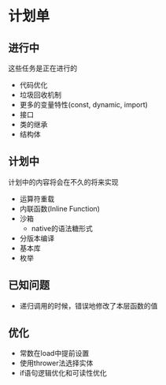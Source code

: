 # 计划单
## 进行中
这些任务是正在进行的
* 代码优化
* 垃圾回收机制
* 更多的变量特性(const, dynamic, import)
* 接口
* 类的继承
* 结构体

## 计划中
计划中的内容将会在不久的将来实现
* 运算符重载
* 内联函数(Inline Function)
* 沙箱
  * native的语法糖形式 
* 分版本编译
* 基本库
* 枚举

## 已知问题
* 递归调用的时候，错误地修改了本层函数的值

## 优化
* 常数在load中提前设置
* 使用thrower法选择实体
* if语句逻辑优化和可读性优化

